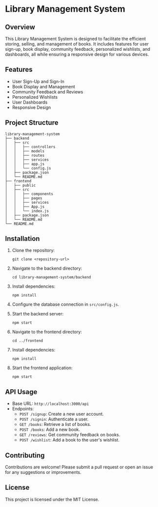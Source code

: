 # Library Management System

## Overview
This Library Management System is designed to facilitate the efficient storing, selling, and management of books. It includes features for user sign-up, book display, community feedback, personalized wishlists, and dashboards, all while ensuring a responsive design for various devices.

## Features
- User Sign-Up and Sign-In
- Book Display and Management
- Community Feedback and Reviews
- Personalized Wishlists
- User Dashboards
- Responsive Design

## Project Structure
```
library-management-system
├── backend
│   ├── src
│   │   ├── controllers
│   │   ├── models
│   │   ├── routes
│   │   ├── services
│   │   ├── app.js
│   │   └── config.js
│   ├── package.json
│   └── README.md
├── frontend
│   ├── public
│   ├── src
│   │   ├── components
│   │   ├── pages
│   │   ├── services
│   │   ├── App.js
│   │   └── index.js
│   ├── package.json
│   └── README.md
└── README.md
```

## Installation
1. Clone the repository:
   ```
   git clone <repository-url>
   ```
2. Navigate to the backend directory:
   ```
   cd library-management-system/backend
   ```
3. Install dependencies:
   ```
   npm install
   ```
4. Configure the database connection in `src/config.js`.
5. Start the backend server:
   ```
   npm start
   ```

6. Navigate to the frontend directory:
   ```
   cd ../frontend
   ```
7. Install dependencies:
   ```
   npm install
   ```
8. Start the frontend application:
   ```
   npm start
   ```

## API Usage
- Base URL: `http://localhost:3000/api`
- Endpoints:
  - `POST /signup`: Create a new user account.
  - `POST /signin`: Authenticate a user.
  - `GET /books`: Retrieve a list of books.
  - `POST /books`: Add a new book.
  - `GET /reviews`: Get community feedback on books.
  - `POST /wishlist`: Add a book to the user's wishlist.

## Contributing
Contributions are welcome! Please submit a pull request or open an issue for any suggestions or improvements.

## License
This project is licensed under the MIT License.